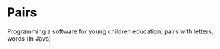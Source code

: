 Pairs
=====

Programming a software for young children education: pairs with letters, words (in Java)
